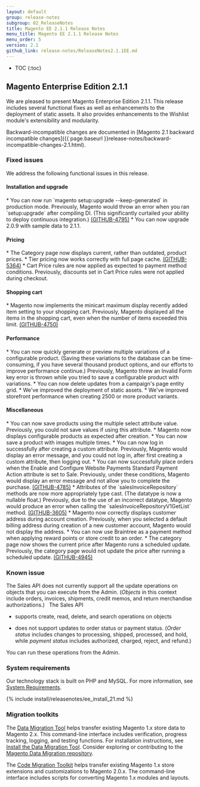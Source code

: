 ```yaml
---
layout: default
group: release-notes
subgroup: 02_ReleaseNotes
title: Magento EE 2.1.1 Release Notes
menu_title: Magento EE 2.1.1 Release Notes
menu_order: 5
version: 2.1
github_link: release-notes/ReleaseNotes2.1.1EE.md
---
```


*	TOC
{:toc}


## Magento Enterprise Edition 2.1.1
We are pleased to present Magento Enterprise Edition 2.1.1. This release includes several functional fixes as well as enhancements to the deployment of static assets. It also provides enhancements to the Wishlist module's extensibility and modularity.


Backward-incompatible changes are documented in [Magento 2.1 backward incompatible changes]({{ page.baseurl }}release-notes/backward-incompatible-changes-2.1.html).


### Fixed issues

We address the following functional issues in this release. 



#### Installation and upgrade


<!--- 55357/53777-->* You can now run `magento setup:upgrade --keep-generated` in production mode. Previously, Magento would throw an error when you ran `setup:upgrade` after compiling DI. (This significantly curtailed your ability to deploy continuous integration.) <a href="https://github.com/magento/magento2/issues/4795" target="_blank">(GITHUB-4795)</a> 


<!--- 56974-->* You can now upgrade 2.0.9 with sample data to 2.1.1. 




#### Pricing
<!--- 54320 -->* The Category page now displays current, rather than outdated,  product prices.


<!--- 55055 -->* Tier pricing now works correctly with full page cache. <a href="https://github.com/magento/magento2/issues/5364" target="_blank">(GITHUB-5364)</a> 


<!--- 45339 -->* Cart Price rules are now applied as expected to payment method conditions. Previously, discounts set in Cart Price rules were not applied during checkout.





#### Shopping cart

<!--- 53793 -->* Magento now implements the minicart maximum display recently added item setting to your shopping cart.  Previously, Magento displayed all the items in the shopping cart, even when the number of items exceeded this limit. <a href="https://github.com/magento/magento2/issues/4750" target="_blank">(GITHUB-4750)</a> 





#### Performance


<!--- 57410-->* You can now quickly generate or preview multiple variations of a configurable product. (Saving these variations to the database can be time-consuming, if you have several thousand product options, and our efforts to improve performance continue.) Previously, Magento threw an Invalid Form key error is thrown while you tried to save a configurable product with variations. 

<!--- 55524/48429-->* You can now delete updates from a campaign's page entity grid. 

<!--- 52660 -->* We've improved the deployment of static assets. 

<!--- 55300, 55620, 54682-->* We've improved storefront performance when creating 2500 or more product variants. 



#### Miscellaneous

<!--- 56892-->*  You can now save products using the multiple select attribute value. Previously, you could not save values if using this attribute. 


<!--- 56951-->* Magento now displays configurable products as expected after creation. 

<!--- 56582-->* You can now save a product with images multiple times. 


<!--- 56126 -->* You can now log in successfully after creating a custom attribute. Previously, Magento would display an error message, and you could not log in, after first creating a custom attribute, then logging out. 


<!--- 55598/54787 -->* You can now successfully place orders when the Enable and Configure Website Payments Standard Payment Action attribute is set to Sale. Previously, under these conditions, Magento would display an error message and not allow you to complete the purchase.  <a href="https://github.com/magento/magento2/issues/4785" target="_blank">(GITHUB-4785)</a> 



<!--- 50026 -->* Attributes of the `salesInvoiceRepository` methods are now more appropriately type cast. (The datatype is now a nullable float.)  Previously, due to the use of an incorrect datatype, Magento would produce an error when calling the `salesInvoiceRepositoryV1GetList` method. <a href="https://github.com/magento/magento2/issues/3605" target="_blank">(GITHUB-3605)</a> 


<!--- 55462/52448-->* Magento now correctly displays customer address during account creation. Previously, when you selected a default billing address during creation of a new customer account, Magento would not display the address. 



<!--- 54721-->* You can now use Braintree as a payment method when applying reward points or store credit to an order. 

<!--- 57420/54320-->* The category page now shows the current price after Magento runs a scheduled update.  Previously, the category page would not update the  price after running a scheduled update.	<a href="https://github.com/magento/magento2/issues/4945" target="_blank">(GITHUB-4945)</a> 





<!--- DELETED: 54839 (release notes), 56893 (clone), 54647, 55897, 56945, 54963 -->




### Known issue


The Sales API does not currently support all the update operations on objects that you can execute from the Admin. (<i>Objects</i> in this context include orders, invoices, shipments, credit memos, and return merchandise authorizations.)
 
The Sales API

* supports create, read, delete, and search operations on objects

* does not support updates to order status or payment status. (<i>Order status</i> includes changes to processing, shipped, processed, and hold, while <i>payment status</i> includes authorized, charged, reject, and refund.)


You can run these operations from the Admin.



### System requirements
Our technology stack is built on PHP and MySQL. For more information, see
<a href="{{ page.baseurl }}install-gde/system-requirements.html" target="_blank">System Requirements</a>.


{% include install/releasenotes/ee_install_21.md %}



### Migration toolkits
The <a href="{{ page.baseurl }}migration/migration-migrate.html" target="_blank">Data Migration Tool</a> helps transfer existing Magento 1.x store data to Magento 2.x. This command-line interface includes verification, progress tracking, logging, and testing functions. For installation instructions, see  <a href="{{ page.baseurl }}migration/migration-tool-install.html" target="_blank">Install the Data Migration Tool</a>. Consider exploring or contributing to the <a href="https://github.com/magento/data-migration-tool" target="_blank"> Magento Data Migration repository</a>.

The <a href="https://github.com/magento/code-migration" target="_blank">Code Migration Toolkit</a> helps transfer existing Magento 1.x store extensions and customizations to Magento 2.0.x. The command-line interface includes scripts for converting Magento 1.x modules and layouts.
